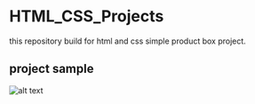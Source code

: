 # HTML_CSS_Projects
this repository build for html and css  simple product box project.<br>

## project sample
![alt text](https://github.com/Abolfazlms/HTML_CSS_Projects/simple_product_box/blob/main/sample.jpg)
